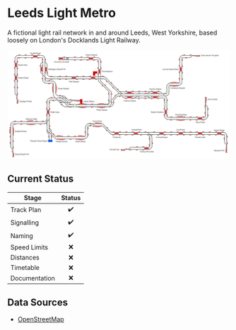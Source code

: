 # Leeds Light Metro 
A fictional light rail network in and around Leeds, West Yorkshire, based loosely on London's Docklands Light Railway.

![Image of Current State of Map](Images/LeedsLightMetro.bmp)

## Current Status

| Stage         | Status        |
| ------------- |:-------------:|
| Track Plan     | :heavy_check_mark: |
| Signalling      | :heavy_check_mark:      |
| Naming | :heavy_check_mark:      |
| Speed Limits | :x: |
| Distances | :x: |
| Timetable | :x: |
| Documentation | :x: |


## Data Sources

- [OpenStreetMap](https://www.openstreetmap.org/#map=14/53.7939/-1.5432)
